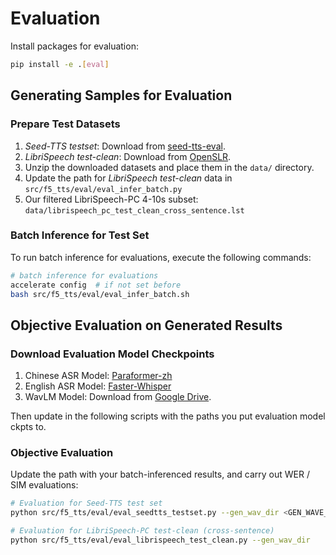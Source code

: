 
# Evaluation

Install packages for evaluation:

```bash
pip install -e .[eval]
```

## Generating Samples for Evaluation

### Prepare Test Datasets

1. *Seed-TTS testset*: Download from [seed-tts-eval](https://github.com/BytedanceSpeech/seed-tts-eval).
2. *LibriSpeech test-clean*: Download from [OpenSLR](http://www.openslr.org/12/).
3. Unzip the downloaded datasets and place them in the `data/` directory.
4. Update the path for *LibriSpeech test-clean* data in `src/f5_tts/eval/eval_infer_batch.py`
5. Our filtered LibriSpeech-PC 4-10s subset: `data/librispeech_pc_test_clean_cross_sentence.lst`

### Batch Inference for Test Set

To run batch inference for evaluations, execute the following commands:

```bash
# batch inference for evaluations
accelerate config  # if not set before
bash src/f5_tts/eval/eval_infer_batch.sh
```

## Objective Evaluation on Generated Results

### Download Evaluation Model Checkpoints

1. Chinese ASR Model: [Paraformer-zh](https://huggingface.co/funasr/paraformer-zh)
2. English ASR Model: [Faster-Whisper](https://huggingface.co/Systran/faster-whisper-large-v3)
3. WavLM Model: Download from [Google Drive](https://drive.google.com/file/d/1-aE1NfzpRCLxA4GUxX9ITI3F9LlbtEGP/view).

Then update in the following scripts with the paths you put evaluation model ckpts to.

### Objective Evaluation

Update the path with your batch-inferenced results, and carry out WER / SIM evaluations:
```bash
# Evaluation for Seed-TTS test set
python src/f5_tts/eval/eval_seedtts_testset.py --gen_wav_dir <GEN_WAVE_DIR>

# Evaluation for LibriSpeech-PC test-clean (cross-sentence)
python src/f5_tts/eval/eval_librispeech_test_clean.py --gen_wav_dir 
```